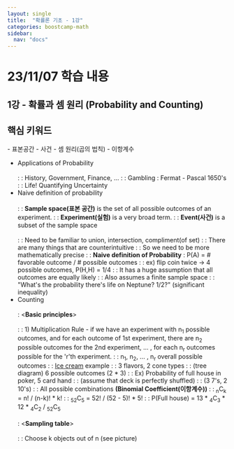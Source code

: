 ```yaml
---
layout: single
title:  "확률론 기초 - 1강"
categories: boostcamp-math
sidebar:
  nav: "docs"
---
```


# 23/11/07 학습 내용

<h2>1강 - 확률과 셈 원리 (Probability and Counting)</h2>

<h2>핵심 키워드</h2>
- 표본공간
- 사건
- 셈 원리(곱의 법칙)
- 이항계수

- Applications of Probability<br><br>
: : History, Government, Finance, ...
: : Gambling : Fermat - Pascal 1650's
: : Life! Quantifying Uncertainty
- Naive definition of probability<br><br>
: : **Sample space(표본 공간)** is the set of all possible outcomes of an experiment.
: : **Experiment(실험)** is a very broad term.
: : **Event(사건)** is a subset of the sample space<br><br>
: : Need to be familiar to union, intersection, compliment(of set)
: : There are many things that are counterintuitive
: : So we need to be more mathematically precise
: : **Naive definition of Probability** : P(A) = # favorable outcome / # possible outcomes
: : ex) flip coin twice -> 4 possible outcomes, P(H,H) = 1/4
: : It has a huge assumption that all outcomes are equally likely
: : Also assumes a finite sample space
: : "What's the probability there's life on Neptune? 1/2?" (significant inequality)
- Counting<br><br>
: <**Basic principles**><br><br>
: : 1) Multiplication Rule - if we have an experiment with n<sub>1</sub> possible outcomes, and for each outcome of 1st experiment, there are n<sub>2</sub> possible outcomes for the 2nd experiment, ... , for each n<sub>r</sub> outcomes possible for the 'r'th experiment.
: : n<sub>1</sub>, n<sub>2</sub>, ... , n<sub>r</sub> overall possible outcomes
: : <u>Ice cream</u> example
: : 3 flavors, 2 cone types
: : (tree diagram) 6 possible outcomes (2 * 3)
: : Ex) Probability of full house in poker, 5 card hand
: : (assume that deck is perfectly shuffled)
: : (3 7's, 2 10's)
: : All possible combinations **(Binomial Coefficient(이항계수))**
: : <sub>n</sub>C<sub>k</sub> = n! / (n-k)! * k!
: : <sub>52</sub>C<sub>5</sub> = 52! / (52 - 5)! * 5!
: : P(Full house) = 13 * <sub>4</sub>C<sub>3</sub> * 12 * <sub>4</sub>C<sub>2</sub> / <sub>52</sub>C<sub>5</sub><br><br>
: <**Sampling table**><br><br>
: : Choose k objects out of n (see picture)